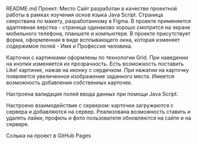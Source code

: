 README.md
Проект: Место
Сайт разработан в качестве проектной работы в рамках изучения основ языка Java Script. Страница сверствана по макету, разработанному в Figma. В проекте применяется адаптивная верстка - страница одинаково хорошо смотрится на экране мобильного телефона, планшете и компьютере. В проекте присутствует форма, оформленная в виде всплывающего окна, которая изменяет содержимое полей - Имя и Профессия человека.

Карточки с картинками оформлены по технологии Grid. При наведении на кнопки изменяется их прозрачность. Есть возможность поставить Like! картинке, нажав на иконку с сердечком. При нажатии на карточку появляется увеличенное изображение заданного места. Имеется возможность добавления собственных карточек.

Настроена валидация полей ввода данных при помощи Java Script.

Настроено взаимодействие с сервером: карточки загружаются с сервера и добавляются на сервер. Реализована возможность ставить и удалять лайки, профиль и фото пользователя обновляются на сайте и на сервере.

Сслыка на проект в GitHub Pages
